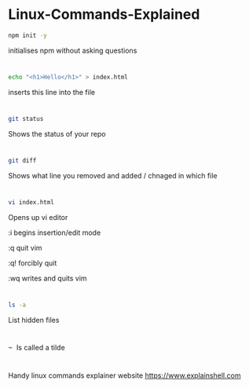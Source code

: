 # Linux-Commands-Explained

```bash
npm init -y
```
initialises npm without asking questions

#
```bash 
echo "<h1>Hello</h1>" > index.html
```
inserts this line into the file

#
```bash
git status
```
Shows the status of your repo

#
```bash
git diff
```
Shows what line you removed and added / chnaged in which file

#
```bash
vi index.html
```
Opens up vi editor

:i begins insertion/edit mode

:q quit vim

:q! forcibly quit

:wq writes and quits vim

#
```bash
ls -a
```
List hidden files

#
<kbd> ~ </kbd> Is called a tilde

#
Handy linux commands explainer website https://www.explainshell.com
